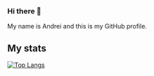 ### Hi there 👋

My name is Andrei and this is my GitHub profile.

## My stats
[![Top Langs](https://github-readme-stats.vercel.app/api/top-langs/?username=andreitablan)](https://github.com/andreitablan/github-readme-stats)

